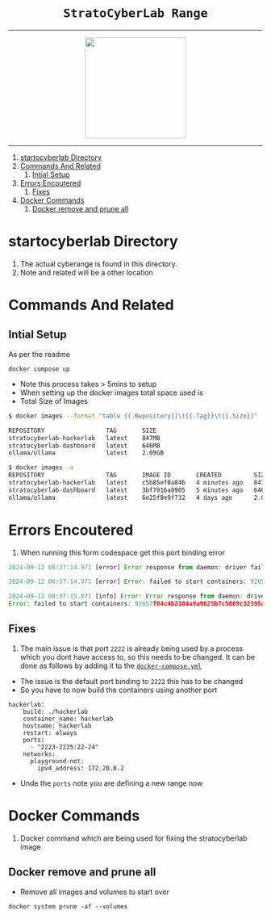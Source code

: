 <h1 align="center"><code>StratoCyberLab Range</code></h1>

---

<center>
  <a href="https://cybersecurity.bsy.fel.cvut.cz/" target="_blank">
    <img src="https://cybersecurity.bsy.fel.cvut.cz/images/illustration_class_rotated_hu3293537521e43043adfb2a5a2e5511e1_804977_1012x759_resize_q85_h3_lanczos_3.webp" width="200">
  </a>
</center>

---

1. [startocyberlab Directory](#startocyberlab-directory)
2. [Commands And Related](#commands-and-related)
   1. [Intial Setup](#intial-setup)
3. [Errors Encoutered](#errors-encoutered)
   1. [Fixes](#fixes)
4. [Docker Commands](#docker-commands)
   1. [Docker remove and prune all](#docker-remove-and-prune-all)

# startocyberlab Directory

1. The actual cyberange is found in this directory.
2. Note and related will be a other location

# Commands And Related

## Intial Setup

As per the readme

```docker
docker compose up
```

- Note this process takes > 5mins to setup
- When setting up the docker images total space used is
- Total Size of Images

```sh
$ docker images --format "table {{.Repository}}\t{{.Tag}}\t{{.Size}}"

REPOSITORY                 TAG       SIZE
stratocyberlab-hackerlab   latest    847MB
stratocyberlab-dashboard   latest    646MB
ollama/ollama              latest    2.09GB

$ docker images -a
REPOSITORY                 TAG       IMAGE ID       CREATED         SIZE
stratocyberlab-hackerlab   latest    c5b85ef0a846   4 minutes ago   847MB
stratocyberlab-dashboard   latest    3bf7016a8905   5 minutes ago   646MB
ollama/ollama              latest    6e25f8e9f732   4 days ago      2.09GB
```

# Errors Encoutered

1. When running this form codespace get this port binding error

```js
2024-09-12 08:37:14.971 [error] Error response from daemon: driver failed programming external connectivity on endpoint hackerlab (c4a43c901bf78b965e86cb5fd7275a0cc644fcdfa506126a95f19e740c4f823e): failed to bind port 0.0.0.0:2222/tcp: Error starting userland proxy: listen tcp4 0.0.0.0:2222: bind: address already in use

2024-09-12 08:37:14.971 [error] Error: failed to start containers: 92657f04c4b2384a9a9625b7c5869c32395aa459a25b7db19adfe4554334b50e

2024-09-12 08:37:15.071 [info] Error: Error response from daemon: driver failed programming external connectivity on endpoint hackerlab (c4a43c901bf78b965e86cb5fd7275a0cc644fcdfa506126a95f19e740c4f823e): failed to bind port 0.0.0.0:2222/tcp: Error starting userland proxy: listen tcp4 0.0.0.0:2222: bind: address already in use
Error: failed to start containers: 92657f04c4b2384a9a9625b7c5869c32395aa459a25b7db19adfe4554334b50e
```

## Fixes

1. The main issue is that port `2222` is already being used by a process which you dont have access to, so this needs to be changed. It can be done as follows by adding it to the [`docker-compose.yml`](./stratocyberlab/docker-compose.yml)

- The issue is the default port binding to `2222` this has to be changed
- So you have to now build the containers using another port

```docker
hackerlab:
    build: ./hackerlab
    container_name: hackerlab
    hostname: hackerlab
    restart: always
    ports:
      - "2223-2225:22-24"
    networks:
      playground-net:
        ipv4_address: 172.20.0.2
```

- Unde the `ports` note you are defining a new range now

# Docker Commands

1. Docker command which are being used for fixing the stratocyberlab image

## Docker remove and prune all

- Remove all images and volumes to start over

```docker
docker system prune -af --volumes
```
